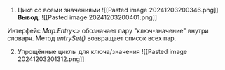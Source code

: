 1. Цикл со всеми значениями
![[Pasted image 20241203200346.png]]
**Вывод**:
![[Pasted image 20241203200401.png]]

Интерфейс *Map.Entry<>* обозначает пару "ключ-значение" внутри словаря. Метод *entrySet()* возвращает список всех пар.

2. Упрощённые циклы для ключа/значения
![[Pasted image 20241203201312.png]]
